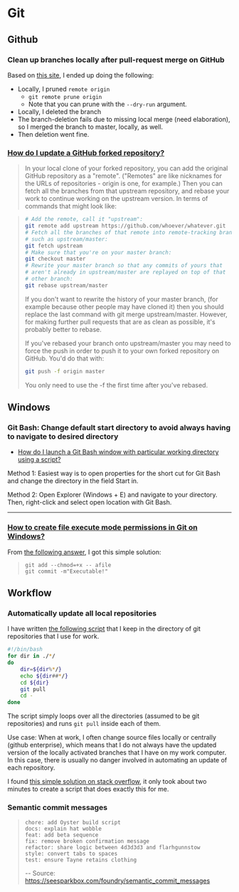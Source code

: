 # Git

## Github

### Clean up branches locally after pull-request merge on GitHub

Based on [this site][clean-local-branches], I ended up doing the following:

* Locally, I pruned `remote origin`
  - `git remote prune origin`
  - Note that you can prune with the `--dry-run` argument.
* Locally, I deleted the branch
* The branch-deletion fails due to missing local merge (need elaboration), so I merged the branch to master, locally, as well.
* Then deletion went fine.

[clean-local-branches]: http://www.fizerkhan.com/blog/posts/Clean-up-your-local-branches-after-merge-and-delete-in-GitHub.html


### [How do I update a GitHub forked repository?](https://stackoverflow.com/questions/7244321/how-do-i-update-a-github-forked-repository)

> In your local clone of your forked repository, you can add the original GitHub repository as a "remote". ("Remotes" are like nicknames for the URLs of repositories - origin is one, for example.) Then you can fetch all the branches from that upstream repository, and rebase your work to continue working on the upstream version. In terms of commands that might look like:

> ```sh
> # Add the remote, call it "upstream":
> git remote add upstream https://github.com/whoever/whatever.git
> # Fetch all the branches of that remote into remote-tracking branches,
> # such as upstream/master:
> git fetch upstream
> # Make sure that you're on your master branch:
> git checkout master
> # Rewrite your master branch so that any commits of yours that
> # aren't already in upstream/master are replayed on top of that
> # other branch:
> git rebase upstream/master
> ```
> 
> If you don't want to rewrite the history of your master branch, (for example because other people may have cloned it) then you should replace the last command with git merge upstream/master. However, for making further pull requests that are as clean as possible, it's probably better to rebase.
> 
> If you've rebased your branch onto upstream/master you may need to force the push in order to push it to your own forked repository on GitHub. You'd do that with:
> 
> ```sh
> git push -f origin master
> ```
> 
> You only need to use the -f the first time after you've rebased.


## Windows

### Git Bash: Change default start directory to avoid always having to navigate to desired directory

*   [How do I launch a Git Bash window with particular working directory using a script?](https://stackoverflow.com/questions/19916670/how-do-i-launch-a-git-bash-window-with-particular-working-directory-using-a-scri)

Method 1: Easiest way is to open properties for the short cut for Git Bash and change the directory in the field Start in.

Method 2: Open Explorer (Windows + E) and navigate to your directory. Then, right-click and select open location with Git Bash.

---

### [How to create file execute mode permissions in Git on Windows?](https://stackoverflow.com/questions/21691202/how-to-create-file-execute-mode-permissions-in-git-on-windows#21694391)

From [the following answer](https://stackoverflow.com/a/38285462), I got this simple solution:

> ```
> git add --chmod=+x -- afile
> git commit -m"Executable!"
> ```

## Workflow

### Automatically update all local repositories

I have written [the following script](assets/git-pull-all.sh) that I keep in the directory of git repositories that I use for work.

```bash
#!/bin/bash
for dir in ./*/
do
    dir=${dir%*/}
    echo ${dir##*/}
    cd ${dir}
    git pull
    cd -
done
```

The script simply loops over all the directories (assumed to be git repositories) and runs `git pull` inside each of them.

Use case: When at work, I often change source files locally or centrally (github enterprise), which means that I do not always have the updated version of the locally activated branches that I have on my work computer. In this case, there is usually no danger involved in automating an update of each repository.

I found [this simple solution on stack overflow](https://stackoverflow.com/questions/2107945/how-to-loop-over-directories-in-linux#2108296), it only took about two minutes to create a script that does exactly this for me.


### Semantic commit messages

> ```
> chore: add Oyster build script
> docs: explain hat wobble
> feat: add beta sequence
> fix: remove broken confirmation message
> refactor: share logic between 4d3d3d3 and flarhgunnstow
> style: convert tabs to spaces
> test: ensure Tayne retains clothing
> ```
> 
> -- Source: https://seesparkbox.com/foundry/semantic_commit_messages

